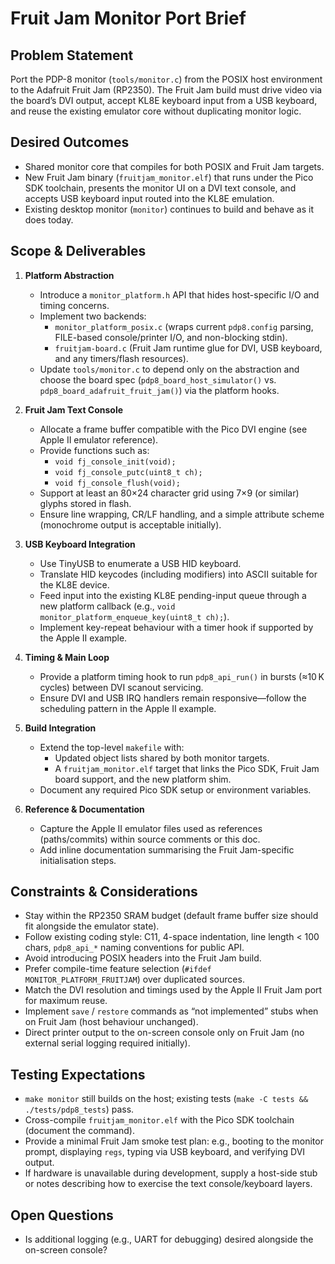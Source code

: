 # Fruit Jam Monitor Port Brief

## Problem Statement

Port the PDP-8 monitor (`tools/monitor.c`) from the POSIX host environment to the Adafruit Fruit Jam (RP2350). The Fruit Jam build must drive video via the board’s DVI output, accept KL8E keyboard input from a USB keyboard, and reuse the existing emulator core without duplicating monitor logic.

## Desired Outcomes

- Shared monitor core that compiles for both POSIX and Fruit Jam targets.
- New Fruit Jam binary (`fruitjam_monitor.elf`) that runs under the Pico SDK toolchain, presents the monitor UI on a DVI text console, and accepts USB keyboard input routed into the KL8E emulation.
- Existing desktop monitor (`monitor`) continues to build and behave as it does today.

## Scope & Deliverables

1. **Platform Abstraction**
   - Introduce a `monitor_platform.h` API that hides host-specific I/O and timing concerns.
   - Implement two backends:
     - `monitor_platform_posix.c` (wraps current `pdp8.config` parsing, FILE-based console/printer I/O, and non-blocking stdin).
     - `fruitjam-board.c` (Fruit Jam runtime glue for DVI, USB keyboard, and any timers/flash resources).
   - Update `tools/monitor.c` to depend only on the abstraction and choose the board spec (`pdp8_board_host_simulator()` vs. `pdp8_board_adafruit_fruit_jam()`) via the platform hooks.

2. **Fruit Jam Text Console**
   - Allocate a frame buffer compatible with the Pico DVI engine (see Apple II emulator reference).
   - Provide functions such as:
     - `void fj_console_init(void);`
     - `void fj_console_putc(uint8_t ch);`
     - `void fj_console_flush(void);`
   - Support at least an 80×24 character grid using 7×9 (or similar) glyphs stored in flash.
   - Ensure line wrapping, CR/LF handling, and a simple attribute scheme (monochrome output is acceptable initially).

3. **USB Keyboard Integration**
   - Use TinyUSB to enumerate a USB HID keyboard.
   - Translate HID keycodes (including modifiers) into ASCII suitable for the KL8E device.
   - Feed input into the existing KL8E pending-input queue through a new platform callback (e.g., `void monitor_platform_enqueue_key(uint8_t ch);`).
   - Implement key-repeat behaviour with a timer hook if supported by the Apple II example.

4. **Timing & Main Loop**
   - Provide a platform timing hook to run `pdp8_api_run()` in bursts (≈10 K cycles) between DVI scanout servicing.
   - Ensure DVI and USB IRQ handlers remain responsive—follow the scheduling pattern in the Apple II example.

5. **Build Integration**
   - Extend the top-level `makefile` with:
     - Updated object lists shared by both monitor targets.
     - A `fruitjam_monitor.elf` target that links the Pico SDK, Fruit Jam board support, and the new platform shim.
   - Document any required Pico SDK setup or environment variables.

6. **Reference & Documentation**
   - Capture the Apple II emulator files used as references (paths/commits) within source comments or this doc.
   - Add inline documentation summarising the Fruit Jam-specific initialisation steps.

## Constraints & Considerations

- Stay within the RP2350 SRAM budget (default frame buffer size should fit alongside the emulator state).
- Follow existing coding style: C11, 4-space indentation, line length < 100 chars, `pdp8_api_*` naming conventions for public API.
- Avoid introducing POSIX headers into the Fruit Jam build.
- Prefer compile-time feature selection (`#ifdef MONITOR_PLATFORM_FRUITJAM`) over duplicated sources.
- Match the DVI resolution and timings used by the Apple II Fruit Jam port for maximum reuse.
- Implement `save` / `restore` commands as “not implemented” stubs when on Fruit Jam (host behaviour unchanged).
- Direct printer output to the on-screen console only on Fruit Jam (no external serial logging required initially).

## Testing Expectations

- `make monitor` still builds on the host; existing tests (`make -C tests && ./tests/pdp8_tests`) pass.
- Cross-compile `fruitjam_monitor.elf` with the Pico SDK toolchain (document the command).
- Provide a minimal Fruit Jam smoke test plan: e.g., booting to the monitor prompt, displaying `regs`, typing via USB keyboard, and verifying DVI output.
- If hardware is unavailable during development, supply a host-side stub or notes describing how to exercise the text console/keyboard layers.

## Open Questions

- Is additional logging (e.g., UART for debugging) desired alongside the on-screen console?

